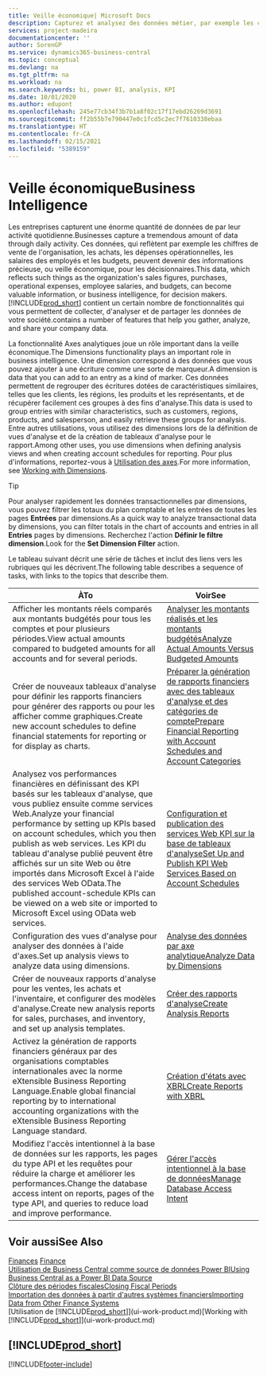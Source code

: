 ```yaml
---
title: Veille économique| Microsoft Docs
description: Capturez et analysez des données métier, par exemple les chiffres de vente de l'organisation, les achats, les dépenses opérationnelles, les salaires des employés et les budgets, peuvent être des informations précieuses, pour la veille économique ou pour les décisionnaires.
services: project-madeira
documentationcenter: ''
author: SorenGP
ms.service: dynamics365-business-central
ms.topic: conceptual
ms.devlang: na
ms.tgt_pltfrm: na
ms.workload: na
ms.search.keywords: bi, power BI, analysis, KPI
ms.date: 10/01/2020
ms.author: edupont
ms.openlocfilehash: 245e77cb34f3b7b1a8f02c17f17ebd26269d3691
ms.sourcegitcommit: ff2b55b7e790447e0c1fcd5c2ec7f7610338ebaa
ms.translationtype: HT
ms.contentlocale: fr-CA
ms.lasthandoff: 02/15/2021
ms.locfileid: "5389159"
---
```

# <a name="business-intelligence"></a><span data-ttu-id="b83d6-103">Veille économique</span><span class="sxs-lookup"><span data-stu-id="b83d6-103">Business Intelligence</span></span>
<span data-ttu-id="b83d6-104">Les entreprises capturent une énorme quantité de données de par leur activité quotidienne.</span><span class="sxs-lookup"><span data-stu-id="b83d6-104">Businesses capture a tremendous amount of data through daily activity.</span></span> <span data-ttu-id="b83d6-105">Ces données, qui reflètent par exemple les chiffres de vente de l'organisation, les achats, les dépenses opérationnelles, les salaires des employés et les budgets, peuvent devenir des informations précieuse, ou veille économique, pour les décisionnaires.</span><span class="sxs-lookup"><span data-stu-id="b83d6-105">This data, which reflects such things as the organization's sales figures, purchases, operational expenses, employee salaries, and budgets, can become valuable information, or business intelligence, for decision makers.</span></span> [!INCLUDE[prod_short](includes/prod_short.md)] <span data-ttu-id="b83d6-106">contient un certain nombre de fonctionnalités qui vous permettent de collecter, d'analyser et de partager les données de votre société.</span><span class="sxs-lookup"><span data-stu-id="b83d6-106">contains a number of features that help you gather, analyze, and share your company data.</span></span>

<span data-ttu-id="b83d6-107">La fonctionnalité Axes analytiques joue un rôle important dans la veille économique.</span><span class="sxs-lookup"><span data-stu-id="b83d6-107">The Dimensions functionality plays an important role in business intelligence.</span></span> <span data-ttu-id="b83d6-108">Une dimension correspond à des données que vous pouvez ajouter à une écriture comme une sorte de marqueur.</span><span class="sxs-lookup"><span data-stu-id="b83d6-108">A dimension is data that you can add to an entry as a kind of marker.</span></span> <span data-ttu-id="b83d6-109">Ces données permettent de regrouper des écritures dotées de caractéristiques similaires, telles que les clients, les régions, les produits et les représentants, et de récupérer facilement ces groupes à des fins d'analyse.</span><span class="sxs-lookup"><span data-stu-id="b83d6-109">This data is used to group entries with similar characteristics, such as customers, regions, products, and salesperson, and easily retrieve these groups for analysis.</span></span> <span data-ttu-id="b83d6-110">Entre autres utilisations, vous utilisez des dimensions lors de la définition de vues d'analyse et de la création de tableaux d'analyse pour le rapport.</span><span class="sxs-lookup"><span data-stu-id="b83d6-110">Among other uses, you use dimensions  when defining analysis views and when creating account schedules for reporting.</span></span> <span data-ttu-id="b83d6-111">Pour plus d'informations, reportez-vous à [Utilisation des axes](finance-dimensions.md).</span><span class="sxs-lookup"><span data-stu-id="b83d6-111">For more information, see [Working with Dimensions](finance-dimensions.md).</span></span>

> [!TIP]
> <span data-ttu-id="b83d6-112">Pour analyser rapidement les données transactionnelles par dimensions, vous pouvez filtrer les totaux du plan comptable et les entrées de toutes les pages **Entrées** par dimensions.</span><span class="sxs-lookup"><span data-stu-id="b83d6-112">As a quick way to analyze transactional data by dimensions, you can filter totals in the chart of accounts and entries in all **Entries** pages by dimensions.</span></span> <span data-ttu-id="b83d6-113">Recherchez l'action **Définir le filtre dimension**.</span><span class="sxs-lookup"><span data-stu-id="b83d6-113">Look for the **Set Dimension Filter** action.</span></span>  

<span data-ttu-id="b83d6-114">Le tableau suivant décrit une série de tâches et inclut des liens vers les rubriques qui les décrivent.</span><span class="sxs-lookup"><span data-stu-id="b83d6-114">The following table describes a sequence of tasks, with links to the topics that describe them.</span></span>  

| <span data-ttu-id="b83d6-115">À</span><span class="sxs-lookup"><span data-stu-id="b83d6-115">To</span></span> | <span data-ttu-id="b83d6-116">Voir</span><span class="sxs-lookup"><span data-stu-id="b83d6-116">See</span></span> |
| --- | --- |
|<span data-ttu-id="b83d6-117">Afficher les montants réels comparés aux montants budgétés pour tous les comptes et pour plusieurs périodes.</span><span class="sxs-lookup"><span data-stu-id="b83d6-117">View actual amounts compared to budgeted amounts for all accounts and for several periods.</span></span>|[<span data-ttu-id="b83d6-118">Analyser les montants réalisés et les montants budgétés</span><span class="sxs-lookup"><span data-stu-id="b83d6-118">Analyze Actual Amounts Versus Budgeted Amounts</span></span>](bi-how-analyze-actual-versus-budget.md)|
|<span data-ttu-id="b83d6-119">Créer de nouveaux tableaux d'analyse pour définir les rapports financiers pour générer des rapports ou pour les afficher comme graphiques.</span><span class="sxs-lookup"><span data-stu-id="b83d6-119">Create new account schedules to define financial statements for reporting or for display as charts.</span></span>|[<span data-ttu-id="b83d6-120">Préparer la génération de rapports financiers avec des tableaux d'analyse et des catégories de compte</span><span class="sxs-lookup"><span data-stu-id="b83d6-120">Prepare Financial Reporting with Account Schedules and Account Categories</span></span>](bi-how-work-account-schedule.md)|
|<span data-ttu-id="b83d6-121">Analysez vos performances financières en définissant des KPI basés sur les tableaux d'analyse, que vous publiez ensuite comme services Web.</span><span class="sxs-lookup"><span data-stu-id="b83d6-121">Analyze your financial performance by setting up KPIs based on account schedules, which you then publish as web services.</span></span> <span data-ttu-id="b83d6-122">Les KPI du tableau d'analyse publié peuvent être affichés sur un site Web ou être importés dans Microsoft Excel à l'aide des services Web OData.</span><span class="sxs-lookup"><span data-stu-id="b83d6-122">The published account-schedule KPIs can be viewed on a web site or imported to Microsoft Excel using OData web services.</span></span>|[<span data-ttu-id="b83d6-123">Configuration et publication des services Web KPI sur la base de tableaux d'analyse</span><span class="sxs-lookup"><span data-stu-id="b83d6-123">Set Up and Publish KPI Web Services Based on Account Schedules</span></span>](bi-how-to-set-up-and-publish-kpi-web-services-based-on-account-schedules.md)|
|<span data-ttu-id="b83d6-124">Configuration des vues d'analyse pour analyser des données à l'aide d'axes.</span><span class="sxs-lookup"><span data-stu-id="b83d6-124">Set up analysis views to analyze data using dimensions.</span></span>|[<span data-ttu-id="b83d6-125">Analyse des données par axe analytique</span><span class="sxs-lookup"><span data-stu-id="b83d6-125">Analyze Data by Dimensions</span></span>](bi-how-analyze-data-dimension.md)|
|<span data-ttu-id="b83d6-126">Créer de nouveaux rapports d'analyse pour les ventes, les achats et l'inventaire, et configurer des modèles d'analyse.</span><span class="sxs-lookup"><span data-stu-id="b83d6-126">Create new analysis reports for sales, purchases, and inventory, and set up analysis templates.</span></span>|[<span data-ttu-id="b83d6-127">Créer des rapports d'analyse</span><span class="sxs-lookup"><span data-stu-id="b83d6-127">Create Analysis Reports</span></span>](bi-how-create-analysis-views-reports.md)|
|<span data-ttu-id="b83d6-128">Activez la génération de rapports financiers généraux par des organisations comptables internationales avec la norme eXtensible Business Reporting Language.</span><span class="sxs-lookup"><span data-stu-id="b83d6-128">Enable global financial reporting by to international accounting organizations with the eXtensible Business Reporting Language standard.</span></span>|[<span data-ttu-id="b83d6-129">Création d'états avec XBRL</span><span class="sxs-lookup"><span data-stu-id="b83d6-129">Create Reports with XBRL</span></span>](bi-create-reports-with-xbrl.md)|
|<span data-ttu-id="b83d6-130">Modifiez l'accès intentionnel à la base de données sur les rapports, les pages du type API et les requêtes pour réduire la charge et améliorer les performances.</span><span class="sxs-lookup"><span data-stu-id="b83d6-130">Change the database access intent on reports, pages of the type API, and queries to reduce load and improve performance.</span></span>|[<span data-ttu-id="b83d6-131">Gérer l'accès intentionnel à la base de données</span><span class="sxs-lookup"><span data-stu-id="b83d6-131">Manage Database Access Intent</span></span>](admin-data-access-intent.md)|

## <a name="see-also"></a><span data-ttu-id="b83d6-132">Voir aussi</span><span class="sxs-lookup"><span data-stu-id="b83d6-132">See Also</span></span>
<span data-ttu-id="b83d6-133">[Finances](finance.md)  </span><span class="sxs-lookup"><span data-stu-id="b83d6-133">[Finance](finance.md)  </span></span>  
[<span data-ttu-id="b83d6-134">Utilisation de Business Central comme source de données Power BI</span><span class="sxs-lookup"><span data-stu-id="b83d6-134">Using Business Central as a Power BI Data Source</span></span>](across-how-use-financials-data-source-powerbi.md)  
[<span data-ttu-id="b83d6-135">Clôture des périodes fiscales</span><span class="sxs-lookup"><span data-stu-id="b83d6-135">Closing Fiscal Periods</span></span>](year-close-years-periods.md)  
[<span data-ttu-id="b83d6-136">Importation des données à partir d'autres systèmes financiers</span><span class="sxs-lookup"><span data-stu-id="b83d6-136">Importing Data from Other Finance Systems</span></span>](across-import-data-configuration-packages.md)  
<span data-ttu-id="b83d6-137">[Utilisation de [!INCLUDE[prod_short](includes/prod_short.md)]](ui-work-product.md)</span><span class="sxs-lookup"><span data-stu-id="b83d6-137">[Working with [!INCLUDE[prod_short](includes/prod_short.md)]](ui-work-product.md)</span></span>

## [!INCLUDE[prod_short](includes/free_trial_md.md)]  


[!INCLUDE[footer-include](includes/footer-banner.md)]